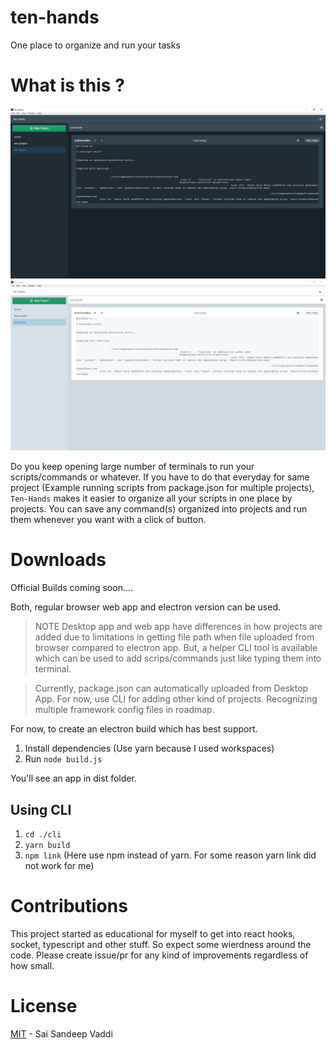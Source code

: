 # ten-hands

One place to organize and run your tasks

# What is this ?

<img src="/docs/images/demo_dark.PNG">
<img src="/docs/images/demo_light.PNG">

Do you keep opening large number of terminals to run your scripts/commands or whatever. If you have to do that everyday for same project (Example running scripts from package.json for multiple projects), `Ten-Hands` makes it easier to organize all your scripts in one place by projects.
You can save any command(s) organized into projects and run them whenever you want with a click of button.

# Downloads

Official Builds coming soon....

Both, regular browser web app and electron version can be used.

> NOTE Desktop app and web app have differences in how projects are added due to limitations in getting file path when file uploaded from browser compared to electron app.
> But, a helper CLI tool is available which can be used to add scrips/commands just like typing them into terminal.

> Currently, package.json can automatically uploaded from Desktop App. For now, use CLI for adding other kind of projects. Recognizing multiple framework config files in roadmap.

For now, to create an electron build which has best support.

1. Install dependencies (Use yarn because I used workspaces)
2. Run `node build.js`

You'll see an app in dist folder.

## Using CLI

1. `cd ./cli`
2. `yarn build`
3. `npm link` (Here use npm instead of yarn. For some reason yarn link did not work for me)

# Contributions

This project started as educational for myself to get into react hooks, socket, typescript and other stuff. So expect some wierdness around the code.
Please create issue/pr for any kind of improvements regardless of how small.

# License

[MIT](/LICENSE) - Sai Sandeep Vaddi
